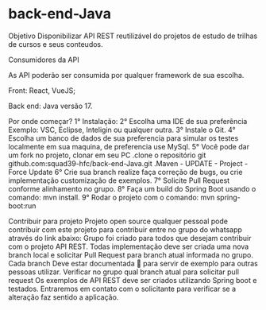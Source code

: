 # back-end-Java

Objetivo
Disponibilizar API REST reutilizável do projetos de estudo de trilhas de cursos e seus conteudos.

Consumidores da API

As API poderão ser consumida por qualquer framework de sua escolha.

Front: React, VueJS;

Back end: Java versão 17.

Por onde começar?
1° Instalação:
2° Escolha uma IDE de sua preferência Exemplo: VSC, Eclipse, Inteligin ou qualquer outra.
3° Instale o Git.
4° Escolha um banco de dados de sua preferencia para simular os testes localmente em sua maquina, de preferencia use MySql.
5° Você pode dar um fork no projeto, clonar em seu PC
.clone o repositório git github.com:squad39-hfc/back-end-Java.git
.Maven - UPDATE - Project - Force Update
6° Crie sua branch realize faça correção de bugs, ou crie implementação customização de exemplos.
7° Solicite Pull Request conforme alinhamento no grupo.
8° Faça um build do Spring Boot usando o comando: mvn install.
9° Rodar o projeto com o comando: mvn spring-boot:run

Contribuir para projeto
Projeto open source qualquer pessoal pode contribuir com este projeto
para contribuir entre no grupo do whatsapp através do link abaixo:
Grupo foi criado para todos que desejam contribuir com o projeto API REST.
Todas implementação deve ser criada uma nova branch local e solicitar Pull Request para branch atual informada no grupo.
Cada branch Deve estar documentada 📝 para servir de exemplo para outras pessoas utilizar.
Verificar no grupo qual branch atual para solicitar pull request
Os exemplos de API REST deve ser criados utilizando Spring boot e testados.
Entraremos em contato com o solicitante para verificar se a alteração faz sentido a aplicação.
